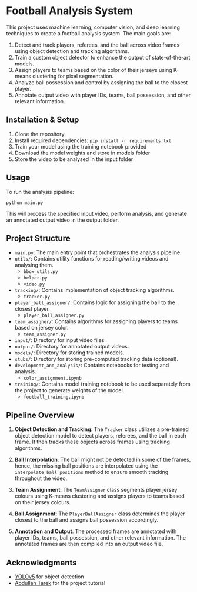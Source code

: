 # Football Analysis System

This project uses machine learning, computer vision, and deep learning techniques to create a football analysis system. The main goals are:

1. Detect and track players, referees, and the ball across video frames using object detection and tracking algorithms.
2. Train a custom object detector to enhance the output of state-of-the-art models.
3. Assign players to teams based on the color of their jerseys using K-means clustering for pixel segmentation.
4. Analyze ball possession and control by assigning the ball to the closest player.
5. Annotate output video with player IDs, teams, ball possession, and other relevant information.

## Installation & Setup

1. Clone the repository
2. Install required dependencies: `pip install -r requirements.txt`
3. Train your model using the training notebook provided
4. Download the model weights and store in models folder
5. Store the video to be analysed in the input folder

## Usage

To run the analysis pipeline:

```
python main.py
```

This will process the specified input video, perform analysis, and generate an annotated output video in the output folder.

## Project Structure

- `main.py`: The main entry point that orchestrates the analysis pipeline.
- `utils/`: Contains utility functions for reading/writing videos and analysing them.
  - `bbox_utils.py`
  - `helper.py`
  - `video.py`
- `tracking/`: Contains implementation of object tracking algorithms.
  - `tracker.py`
- `player_ball_assigner/`: Contains logic for assigning the ball to the closest player.
  - `player_ball_assigner.py`
- `team_assigner/`: Contains algorithms for assigning players to teams based on jersey color.
  - `team_assigner.py`
- `input/`: Directory for input video files.
- `output/`: Directory for annotated output videos.
- `models/`: Directory for storing trained models.
- `stubs/`: Directory for storing pre-computed tracking data (optional).
- `development_and_analysis/`: Contains notebooks for testing and analysis.
  - `color_assignment.ipynb`
- `training/`: Contains model training notebook to be used separately from the project to generate weights of the model.
  - `football_training.ipynb`

## Pipeline Overview

1. **Object Detection and Tracking**: The `Tracker` class utilizes a pre-trained object detection model to detect players, referees, and the ball in each frame. It then tracks these objects across frames using tracking algorithms.

2. **Ball Interpolation**: The ball might not be detected in some of the frames, hence, the missing ball positions are interpolated using the `interpolate_ball_positions` method to ensure smooth tracking throughout the video.

3. **Team Assignment**: The `TeamAssigner` class segments player jersey colours using K-means clustering and assigns players to teams based on their jersey colours.

4. **Ball Assignment**: The `PlayerBallAssigner` class determines the player closest to the ball and assigns ball possession accordingly.

5. **Annotation and Output**: The processed frames are annotated with player IDs, teams, ball possession, and other relevant information. The annotated frames are then compiled into an output video file.

## Acknowledgments

- [YOLOv5](https://github.com/ultralytics/yolov5) for object detection
- [Abdullah Tarek](https://github.com/abdullahtarek) for the project tutorial
